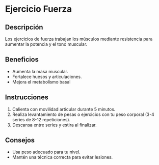 # Ejercicio Fuerza

## Descripción
Los ejercicios de fuerza trabajan los músculos mediante resistencia para aumentar la potencia y el tono muscular.

## Beneficios
- Aumenta la masa muscular.
- Fortalece huesos y articulaciones.
- Mejora el metabolismo basal

## Instrucciones
1. Calienta con movilidad articular durante 5 minutos.
2. Realiza levantamiento de pesas o ejercicios con tu peso corporal (3-4 series de 8-12 repeticiones).
3. Descansa entre series y estira al finalizar.

## Consejos
- Usa peso adecuado para tu nivel.
- Mantén una técnica correcta para evitar lesiones.